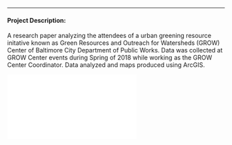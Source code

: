 
---
#### Project Description:

A research paper analyzing the attendees of a urban greening resource initative known as Green Resources and Outreach for Watersheds (GROW)
Center of Baltimore City Department of Public Works. Data was collected at GROW Center events during Spring of 2018 while working as 
the GROW Center Coordinator. Data analyzed and maps produced using ArcGIS. 

![Paper Download](MS_Paper1_Lageman.pdf)


